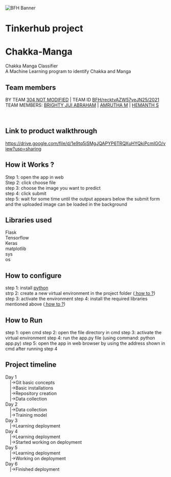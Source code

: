 
![BFH Banner](https://trello-attachments.s3.amazonaws.com/542e9c6316504d5797afbfb9/542e9c6316504d5797afbfc1/39dee8d993841943b5723510ce663233/Frame_19.png)
<h1><b>Tinkerhub project</b></h1>

# Chakka-Manga
Chakka Manga Classifier <br>
A Machine Learning program to identify Chakka and Manga<br>

## Team members
<p>BY TEAM <a href="#" target="_blank">304 NOT MODIFIED</a> | TEAM ID <a href="#" target="_blank">BFH/recktvAZW57veJN25/2021</a><br>
TEAM MEMBERS: <a href="https://github.com/BrightyJijiAbraham" target="_blank">BRIGHTY JIJI ABRAHAM</a> | <a href="https://github.com/amruthaaji05" target="_blank">AMRUTHA M</a> | <a href="https://github.com/hemanths007" target="_blank">HEMANTH S</a></p><br>

## Link to product walkthrough
https://drive.google.com/file/d/1e9tq5jSMgJQAPYP6TRQXuHYQkiPcmIGO/view?usp=sharing<br>

## How it Works ?
Step 1: open the app in web<br>
Step 2: click choose file<br>
step 3: choose the image you want to predict<br>
step 4: click submit<br>
step 5: wait for some time until the output appears below the submit form and the uploaded image can be loaded in the background<br>

## Libraries used
Flask<br>
Tensorflow<br>
Keras<br>
matplotlib<br>
sys<br>
os<br>

## How to configure
step 1: install <a href="https://www.python.org/"> python </a><br>
strp 2: create a new virtual environment in the project folder (<a href="https://www.liquidweb.com/kb/how-to-setup-a-python-virtual-environment-on-windows-10/"> how to ?</a>)<br>
step 3: activate the environment 
step 4: install the required libraries mentioned above (<a href="https://packaging.python.org/tutorials/installing-packages/#use-pip-for-installing"> how to ?</a>)<br>


## How to Run
step 1: open cmd
step 2: open the file directory in cmd
step 3: activate the virtual environment
step 4: run the app.py file (using command: python app.py)
step 5: open the app in web browser by using the address shown in cmd after running step 4

## Project timeline
Day 1<br>
&emsp;|->Git basic concepts <br>
&emsp;|->Basic installations<br>
&emsp;|->Repository creation<br>
&emsp;|->Data collection<br>
Day 2<br>
&emsp;|->Data collection<br>
&emsp;|->Training model<br>
Day 3<br>
&emsp;|->Learning deployment<br>
Day 4<br>
&emsp;|->Learning deployment<br>
&emsp;|->Started working on deployment<br>
Day 5<br>
&emsp;|->Learning deployment<br>
&emsp;|->Working on deployment<br>
Day 6<br>
&emsp;|->Finished deployment<br>